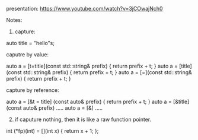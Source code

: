 presentation: https://www.youtube.com/watch?v=3jCOwajNch0

Notes:
1. capture:

auto title = "hello"s;

caputre by value:

auto a = [t=title](const std::string& prefix) { return prefix + t; }
auto a = [title](const std::string& prefix) { return prefix + t; } 
auto a = [=](const std::string& prefix) { return prefix + t; } 

capture by reference:

auto a = [&t = title] (const auto& prefix) { return prefix + t; }
auto a = [&title] (const auto& prefix) .....
auto a = [&] .....

2. if caputure nothing, then it is like a raw function pointer. 

int (*fp)(int)  = [](int x) { return x + 1; };

